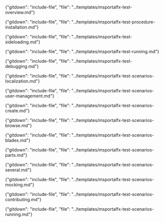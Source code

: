 
  {"gitdown": "include-file", "file": "../templates/msportalfx-test-overview.md"}

  {"gitdown": "include-file", "file": "../templates/msportalfx-test-procedure-installation.md"}

  {"gitdown": "include-file", "file": "../templates/msportalfx-test-sideloading.md"}

  {"gitdown": "include-file", "file": "../templates/msportalfx-test-running.md"}

  {"gitdown": "include-file", "file": "../templates/msportalfx-test-debugging.md"}

  {"gitdown": "include-file", "file": "../templates/msportalfx-test-scenarios-localization.md"}

  {"gitdown": "include-file", "file": "../templates/msportalfx-test-scenarios-user-management.md"}

  {"gitdown": "include-file", "file": "../templates/msportalfx-test-scenarios-create.md"}

{"gitdown": "include-file", "file": "../templates/msportalfx-test-scenarios-browse.md"}

{"gitdown": "include-file", "file": "../templates/msportalfx-test-scenarios-blades.md"}

{"gitdown": "include-file", "file": "../templates/msportalfx-test-scenarios-parts.md"}

{"gitdown": "include-file", "file": "../templates/msportalfx-test-scenarios-several.md"}

{"gitdown": "include-file", "file": "../templates/msportalfx-test-scenarios-mocking.md"}

{"gitdown": "include-file", "file": "../templates/msportalfx-test-scenarios-contributing.md"}

{"gitdown": "include-file", "file": "../templates/msportalfx-test-scenarios-running.md"}

